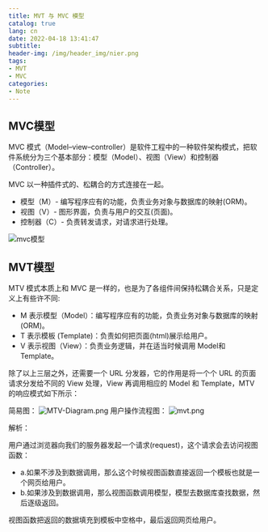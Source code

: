 ```yaml
---
title: MVT 与 MVC 模型
catalog: true
lang: cn
date: 2022-04-18 13:41:47
subtitle:
header-img: /img/header_img/nier.png
tags:
- MVT
- MVC
categories:
- Note
---
```


## MVC模型

MVC 模式（Model–view–controller）是软件工程中的一种软件架构模式，把软件系统分为三个基本部分：模型（Model）、视图（View）和控制器（Controller）。

MVC 以一种插件式的、松耦合的方式连接在一起。

+ 模型（M）- 编写程序应有的功能，负责业务对象与数据库的映射(ORM)。
+ 视图（V）- 图形界面，负责与用户的交互(页面)。
+ 控制器（C）- 负责转发请求，对请求进行处理。

![mvc模型](mvc.png)

## MVT模型

MTV 模式本质上和 MVC 是一样的，也是为了各组件间保持松耦合关系，只是定义上有些许不同:  

+ M 表示模型（Model）：编写程序应有的功能，负责业务对象与数据库的映射(ORM)。
+ T 表示模板 (Template)：负责如何把页面(html)展示给用户。
+ V 表示视图（View）：负责业务逻辑，并在适当时候调用 Model和 Template。

除了以上三层之外，还需要一个 URL 分发器，它的作用是将一个个 URL 的页面请求分发给不同的 View 处理，View 再调用相应的 Model 和 Template，MTV 的响应模式如下所示：

简易图：
![MTV-Diagram.png](MTV-Diagram.png)
用户操作流程图：
![mvt.png](mvt.png)

解析：

用户通过浏览器向我们的服务器发起一个请求(request)，这个请求会去访问视图函数：

+ a.如果不涉及到数据调用，那么这个时候视图函数直接返回一个模板也就是一个网页给用户。
+ b.如果涉及到数据调用，那么视图函数调用模型，模型去数据库查找数据，然后逐级返回。

视图函数把返回的数据填充到模板中空格中，最后返回网页给用户。
